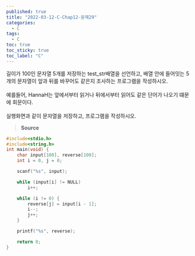 ```yaml
---
published: true
title: "2022-03-12-C-Chap12-문제29"
categories:
  - C
tags:
  - C
toc: true
toc_sticky: true
toc_label: "C"
---
```


길이가 100인 문자열 5개를 저장하는 test_str배열을 선언하고, 배열 안에 들어잇는 5개의 문자열이 앞과 뒤를 바꾸어도 같은지 조사하는 프로그램을 작성하시오.  
<br>
예를들어, HannaH는 앞에서부터 읽거나 뒤에서부터 읽어도 같은 단어가 나오기 떄문에 회문이다.  
<br>
실행화면과 같이 문자열을 저장하고, 프로그램을 작성하시오.

> **Source**

```C++
#include<stdio.h>
#include<string.h>
int main(void) {
	char input[100], reverse[100];
	int i = 0, j = 0;

	scanf("%s", input);

	while (input[i] != NULL)
		i++;

	while (i != 0) {
		reverse[j] = input[i - 1];
		i--;
		j++;
	}

	printf("%s", reverse);

	return 0;
}
```

